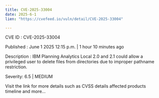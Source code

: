 ```yaml
---
title: CVE-2025-33004
date: 2025-6-1
lien: "https://cvefeed.io/vuln/detail/CVE-2025-33004"

---
```


CVE ID : CVE-2025-33004

Published :  June 1
2025
12:15 p.m. | 1 hour
10 minutes ago

Description : IBM Planning Analytics Local 2.0 and 2.1 could allow a privileged user to delete files from directories due to improper pathname restriction.

Severity: 6.5 | MEDIUM

Visit the link for more details
such as CVSS details
affected products
timeline
and more...
